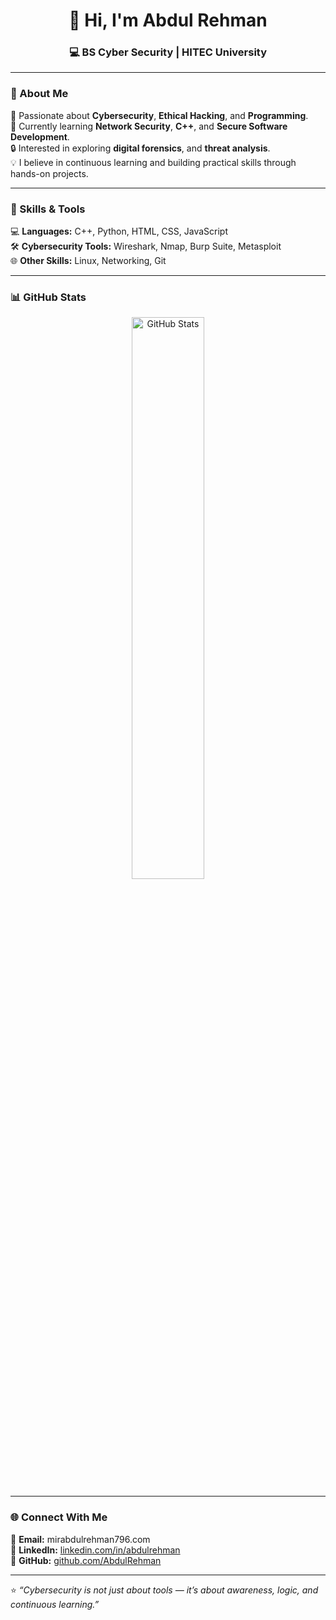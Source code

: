 <h1 align="center">👋 Hi, I'm Abdul Rehman</h1>
<h3 align="center">💻 BS Cyber Security | HITEC University</h3>

---

### 🧠 About Me  
🎯 Passionate about **Cybersecurity**, **Ethical Hacking**, and **Programming**.  
📘 Currently learning **Network Security**, **C++**, and **Secure Software Development**.  
🔒 Interested in exploring **digital forensics**, and **threat analysis**.  
💡 I believe in continuous learning and building practical skills through hands-on projects.

---

### 🧰 Skills & Tools  
💻 **Languages:** C++, Python, HTML, CSS, JavaScript  
🛠️ **Cybersecurity Tools:** Wireshark, Nmap, Burp Suite, Metasploit  
🌐 **Other Skills:** Linux, Networking, Git  

---

### 📊 GitHub Stats  

<p align="center">
  <img src="https://github-readme-stats.vercel.app/api?username=AbdulRehman&show_icons=true&theme=tokyonight" alt="GitHub Stats" width="48%"/>
 
</p>

---

### 🌐 Connect With Me  
📧 **Email:** mirabdulrehman796.com  
🔗 **LinkedIn:** [linkedin.com/in/abdulrehman](https://www.linkedin.com/in/abdul-rehman-15797137a/)  
🐙 **GitHub:** [github.com/AbdulRehman](https://github.com/abdulrehman939)  

---

⭐ *“Cybersecurity is not just about tools — it’s about awareness, logic, and continuous learning.”*  
